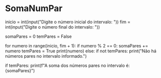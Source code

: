# SomaNumPar
inicio = int(input("Digite o número inicial do intervalo: "))
fim = int(input("Digite o número final do intervalo: "))

somaPares = 0
temPares = False

for numero in range(inicio, fim + 1):
    if numero % 2 == 0:
        somaPares += numero
        temPares = True
        print(numero)
else:
    if not temPares:
        print("Não há números pares no intervalo informado.")

if temPares:
    print(f"A soma dos números pares no intervalo é: {somaPares}")
